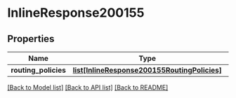 # InlineResponse200155

## Properties
Name | Type | Description | Notes
------------ | ------------- | ------------- | -------------
**routing_policies** | [**list[InlineResponse200155RoutingPolicies]**](InlineResponse200155RoutingPolicies.md) |  | [optional] 

[[Back to Model list]](../README.md#documentation-for-models) [[Back to API list]](../README.md#documentation-for-api-endpoints) [[Back to README]](../README.md)

